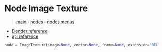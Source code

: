 # Node Image Texture

> [main](../structure.md) - [nodes](nodes.md) - [nodes menus](nodes_menus.md)

- [Blender reference](https://docs.blender.org/manual/en/latest/modeling/geometry_nodes/texture/image.html)
 - [api reference]({node.blender_python_ref})

```python
node = ImageTexture(image=None, vector=None, frame=None, extension='REPEAT', interpolation='Linear')```

